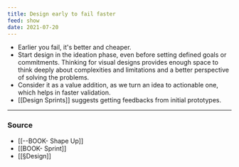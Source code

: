 ```yaml
---
title: Design early to fail faster
feed: show
date: 2021-07-20
---
```


- Earlier you fail, it's better and cheaper. 
- Start design in the ideation phase, even before setting defined goals or commitments. Thinking for visual designs provides enough space to think deeply about complexities and limitations and a better perspective of solving the problems. 
- Consider it as a value addition, as we turn an idea to actionable one, which helps in faster validation.
- [[Design Sprints]] suggests getting feedbacks from initial prototypes.

---
### Source
- [[--BOOK- Shape Up]]
- [[BOOK- Sprint]]
- [[§Design]]